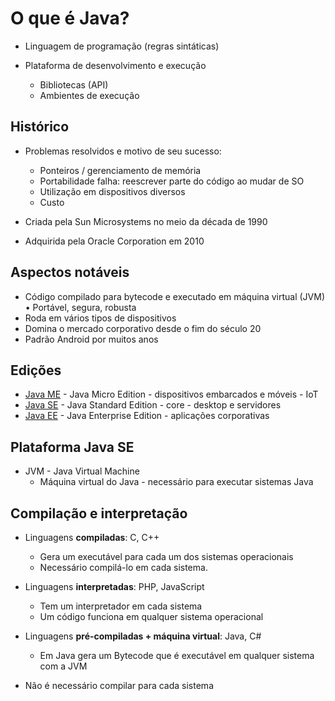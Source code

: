 # O que é Java?

* Linguagem de programação (regras sintáticas)

* Plataforma de desenvolvimento e execução
	* Bibliotecas (API) 
	* Ambientes de execução

## Histórico

* Problemas resolvidos e motivo de seu sucesso:
	* Ponteiros / gerenciamento de memória
	* Portabilidade falha: reescrever parte do código ao mudar de SO
	* Utilização em dispositivos diversos
	* Custo

* Criada pela Sun Microsystems no meio da década de 1990

* Adquirida pela Oracle Corporation em 2010

## Aspectos notáveis

* Código compilado para bytecode e executado em máquina virtual (JVM) • Portável, segura, robusta
* Roda em vários tipos de dispositivos
* Domina o mercado corporativo desde o fim do século 20
* Padrão Android por muitos anos

## Edições

* [Java ME](http://www.oracle.com/technetwork/java/javame) - Java Micro Edition - dispositivos embarcados e móveis - IoT
* [Java SE](http://www.oracle.com/technetwork/java/javase) - Java Standard Edition - core - desktop e servidores
* [Java EE](http://www.oracle.com/technetwork/java/javaee) - Java Enterprise Edition - aplicações corporativas 

## Plataforma Java SE


* JVM - Java Virtual Machine
	* Máquina virtual do Java - necessário para executar sistemas Java

## Compilação e interpretação


* Linguagens **compiladas**: C, C++
	* Gera um executável para cada um dos sistemas operacionais
	* Necessário compilá-lo em cada sistema.

* Linguagens **interpretadas**: PHP, JavaScript
	* Tem um interpretador em cada sistema
	* Um código funciona em qualquer sistema operacional

* Linguagens **pré-compiladas + máquina virtual**: Java, C#
	* Em Java gera um Bytecode que é executável em qualquer sistema com a JVM
* Não é necessário compilar para cada sistema


